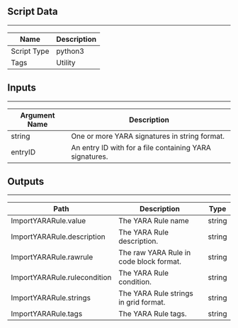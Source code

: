 ## Script Data

---

| **Name** | **Description** |
| --- | --- |
| Script Type | python3 |
| Tags | Utility |

## Inputs

---

| **Argument Name** | **Description** |
| --- | --- |
| string | One or more YARA signatures in string format. |
| entryID | An entry ID with for a file containing YARA signatures. |

## Outputs

---

| **Path** | **Description** | **Type** |
| --- | --- | --- |
| ImportYARARule.value | The YARA Rule name | string |
| ImportYARARule.description | The YARA Rule description. | string |
| ImportYARARule.rawrule | The raw YARA Rule in code block format. | string |
| ImportYARARule.rulecondition | The YARA Rule condition. | string |
| ImportYARARule.strings | The YARA Rule strings in grid format. | string |
| ImportYARARule.tags | The YARA Rule tags. | string |
